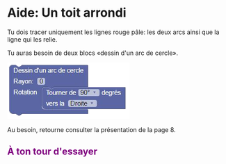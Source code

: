 # Aide: Un toit arrondi
Tu dois tracer uniquement les lignes rouge pâle: les deux arcs ainsi que la ligne qui les relie.<br>

Tu auras besoin de deux blocs «dessin d'un arc de cercle».<br>

![Arc de Cercle][arc]<br>

Au besoin, retourne consulter la présentation de la page 8.

## <span style="color: #800080">À ton tour d'essayer</span>

[arc]:img/arc_de_cercle.png